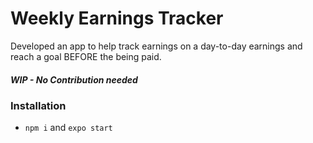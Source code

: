 # Weekly Earnings Tracker
Developed an app to help track earnings on a day-to-day earnings
and reach a goal BEFORE the being paid.

##### WIP - No Contribution needed

### Installation
- ```npm i``` and ```expo start```
